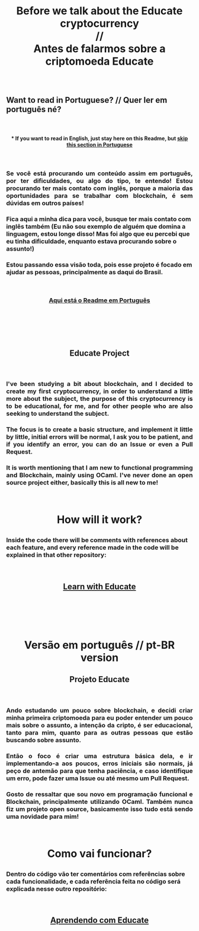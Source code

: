 # <p style="text-align: center"> <b>Before we talk about the Educate cryptocurrency</b><br>//<br> Antes de falarmos sobre a criptomoeda Educate</p>


<br>

## <p><b>Want to read in Portuguese? // Quer ler em português né?

<br>

#### <p style="text-align: center"><b>* If you want to read in English, just stay here on this Readme, but [skip this section in Portuguese](#educate-project) </p>

<br>

### <p style="text-align: justify">Se você está procurando um conteúdo assim em português, por ter dificuldades, ou algo do tipo, te entendo! Estou procurando ter mais contato com inglês, porque a maioria das oportunidades para se trabalhar com blockchain, é sem dúvidas em outros países!

### Fica aqui a minha dica para você, busque ter mais contato com inglês também (Eu não sou exemplo de alguém que domina a linguagem, estou longe disso! Mas foi algo que eu percebi que eu tinha dificuldade, enquanto estava procurando sobre o assunto!)

### Estou passando essa visão toda, pois esse projeto é focado em ajudar as pessoas, principalmente as daqui do Brasil.

<br>

### <p align=center>[Aqui está o Readme em Português](#projeto-educate)

<br>

### <p style="text-align: justify">

<br><br>

## <p align=center id="educate-project"><b>Educate Project</p>

<br>

<div>

### <p style="text-align: justify">I've been studying a bit about blockchain, and I decided to create my first cryptocurrency, in order to understand a little more about the subject, the purpose of this cryptocurrency is to be educational, for me, and for other people who are also seeking to understand the subject.</p>

### <p style="text-align: justify">The focus is to create a basic structure, and implement it little by little, initial errors will be normal, I ask you to be patient, and if you identify an error, you can do an Issue or even a Pull Request.</p>

### <p style="text-align: justify">It is worth mentioning that I am new to functional programming and Blockchain, mainly using OCaml. I've never done an open source project either, basically this is all new to me!</p>

<br>

# <p align=center><b>How will it work?</b></p>

### Inside the code there will be comments with references about each feature, and every reference made in the code will be explained in that other repository:

<br>

## <p align=center><a href="https://github.com/brun0lass/Learn-with-Educate.git">Learn with Educate</a></p>

</div>

<br><br><br><br>

# <p align=center> <b>Versão em português</b> // pt-BR version
## <p align=center id="projeto-educate"><b>Projeto Educate</b></p>

<br>

<div>

### <p style="text-align: justify">Ando estudando um pouco sobre blockchain, e decidi criar minha primeira criptomoeda para eu poder entender um pouco mais sobre o assunto, a intenção da cripto, é ser educacional, tanto para mim, quanto para as outras pessoas que estão buscando sobre assunto.</p>

### <p style="text-align: justify">Então o foco é criar uma estrutura básica dela, e ir implementando-a aos poucos, erros iniciais são normais, já peço de antemão para que tenha paciência, e caso identifique um erro, pode fazer uma Issue ou até mesmo um Pull Request.</p>

### <p style="text-align: justify">Gosto de ressaltar que sou novo em programação funcional e Blockchain, principalmente utilizando OCaml. Também nunca fiz um projeto open source, basicamente isso tudo está sendo uma novidade para mim!</p>

<br>

# <p align=center><b>Como vai funcionar?</b></p>

### Dentro do código vão ter comentários com referências sobre cada funcionalidade, e cada referência feita no código será explicada nesse outro repositório:

<br>

## <p align=center><a href="https://github.com/brun0lass/Learn-with-Educate.git">Aprendendo com Educate</a></p>

</div>
